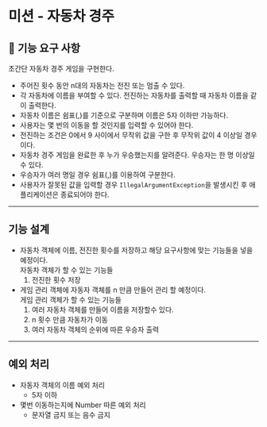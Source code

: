 # 미션 - 자동차 경주

## 🚀 기능 요구 사항

초간단 자동차 경주 게임을 구현한다.

- 주어진 횟수 동안 n대의 자동차는 전진 또는 멈출 수 있다.
- 각 자동차에 이름을 부여할 수 있다. 전진하는 자동차를 출력할 때 자동차 이름을 같이 출력한다.
- 자동차 이름은 쉼표(,)를 기준으로 구분하며 이름은 5자 이하만 가능하다.
- 사용자는 몇 번의 이동을 할 것인지를 입력할 수 있어야 한다.
- 전진하는 조건은 0에서 9 사이에서 무작위 값을 구한 후 무작위 값이 4 이상일 경우이다.
- 자동차 경주 게임을 완료한 후 누가 우승했는지를 알려준다. 우승자는 한 명 이상일 수 있다.
- 우승자가 여러 명일 경우 쉼표(,)를 이용하여 구분한다.
- 사용자가 잘못된 값을 입력할 경우 `IllegalArgumentException`을 발생시킨 후 애플리케이션은 종료되어야 한다.

---

## 기능 설계

- 자동차 객체에 이름, 전진한 횟수를 저장하고 해당 요구사항에 맞는 기능들을 넣을 예정이다. <br>
  자동차 객체가 할 수 있는 기능들
  1. 전진한 횟수 저장
- 게임 관리 객체에 자동자 객체를 n 만큼 만들어 관리 할 예정이다.<br>
  게임 관리 객체가 할 수 있는 기능들
  1. 여러 자동차 객체를 만들어 이름을 저장할수 있다.
  2. n 횟수 만큼 자동차가 이동
  3. 여러 자동차 객체의 순위에 따른 우승자 출력

---

## 예외 처리
- 자동자 객체의 이름 예외 처리
  - 5자 이하
- 몇번 이동하는지에 Number 따른 예외 처리
  - 문자열 금지 또는 음수 금지